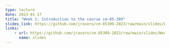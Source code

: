 ```yaml
---
type: lecture
date: 2023-01-17
title: "Week 1: Introduction to the course cm-85-309"
slides_link: https://github.com/jrasero/cm-85309-2023/raw/main/slides/Week-1.pdf
links: 
    - url: https://github.com/jrasero/cm-85309-2023/raw/main/slides/Week-1.pdf
      name: slides
---
```



